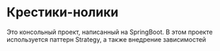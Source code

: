 # Крестики-нолики 
Это консольный проект, написанный на SpringBoot.
В этом проекте используется паттерн Strategy, а также внедрение зависимостей
